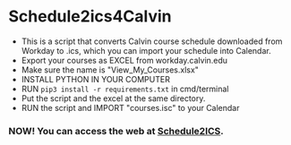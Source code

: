 # Schedule2ics4Calvin
 - This is a script that converts Calvin course schedule downloaded from Workday to .ics, which you can import your schedule into Calendar.
 - Export your courses as EXCEL from workday.calvin.edu
 - Make sure the name is "View_My_Courses.xlsx"
 - INSTALL PYTHON IN YOUR COMPUTER
 - RUN ```pip3 install -r requirements.txt``` in cmd/terminal
 - Put the script and the excel at the same directory.
 - RUN the script and IMPORT "courses.isc" to your Calendar
### NOW! You can access the web at [Schedule2ICS](http://127.0.0.1/).
